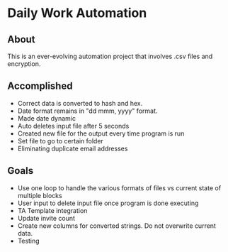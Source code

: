# Daily Work Automation

## About 

This is an ever-evolving automation project that involves .csv files and encryption.
<br>

## Accomplished
* Correct data is converted to hash and hex. 
* Date format remains in "dd mmm, yyyy" format.
* Made date dynamic
* Auto deletes input file after 5 seconds
* Created new file for the output every time program is run
* Set file to go to certain folder
* Eliminating duplicate email addresses

## Goals

* Use one loop to handle the various formats of files vs current state of multiple blocks
* User input to delete input file once program is done executing
* TA Template integration
* Update invite count
* Create new columns for converted strings. Do not overwrite current data.
* Testing
